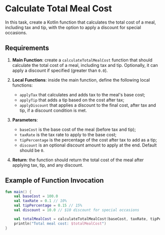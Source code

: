 # Calculate Total Meal Cost

In this task, create a Kotlin function that calculates the total cost of a meal, including tax and tip, with the option to apply a discount for special occasions.

## Requirements

1. **Main Function**: create a `calculateTotalMealCost` function that should calculate the total cost of a meal, including tax and tip. Optionally, it can apply a discount if specified (greater than `0.0`).

2. **Local Functions**: inside the main function, define the following local functions:
    - `applyTax` that calculates and adds tax to the meal's base cost;
    - `applyTip` that adds a tip based on the cost after tax;
    - `applyDiscount` that applies a discount to the final cost, after tax and tip, if a discount condition is met.

3. **Parameters**:
    - `baseCost` is the base cost of the meal (before tax and tip);
    - `taxRate` is the tax rate to apply to the base cost;
    - `tipPercentage` is the percentage of the cost after tax to add as a tip;
    - `discount` is an optional discount amount to apply at the end. Default should be `0`.

4. **Return**: the function should return the total cost of the meal after applying tax, tip, and any discount.

## Example of Function Invocation

```kotlin
fun main() {
    val baseCost = 100.0
    val taxRate = 0.1 // 10%
    val tipPercentage = 0.15 // 15%
    val discount = 10.0 // $10 discount for special occasions

    val totalMealCost = calculateTotalMealCost(baseCost, taxRate, tipPercentage, discount)
    println("Total meal cost: $totalMealCost")
}
```
